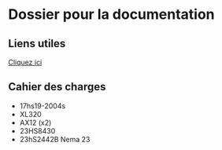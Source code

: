 # Dossier pour la documentation

## Liens utiles 

[Cliquez ici](Liens_utiles.md)

## Cahier des charges

* 17hs19-2004s
* XL320
* AX12 (x2)
* 23HS8430
* 23hS2442B Nema 23

